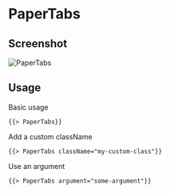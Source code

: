 # PaperTabs 


## Screenshot
![PaperTabs ](../../../examples/readme/PaperTabs.png)

## Usage

Basic usage

```
{{> PaperTabs}}
```

Add a custom className

```
{{> PaperTabs className="my-custom-class"}}
```

Use an argument

```
{{> PaperTabs argument="some-argument"}}
```